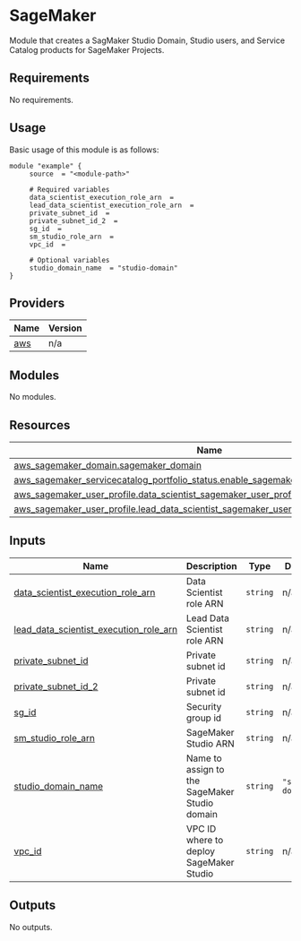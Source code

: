# SageMaker

Module that creates a SagMaker Studio Domain, Studio users, and Service Catalog products for SageMaker Projects.

<!-- BEGIN_AUTOMATED_TF_DOCS_BLOCK -->
## Requirements

No requirements.

## Usage
Basic usage of this module is as follows:
```hcl
module "example" {
	 source  = "<module-path>"

	 # Required variables
	 data_scientist_execution_role_arn  = 
	 lead_data_scientist_execution_role_arn  = 
	 private_subnet_id  = 
	 private_subnet_id_2  = 
	 sg_id  = 
	 sm_studio_role_arn  = 
	 vpc_id  = 

	 # Optional variables
	 studio_domain_name  = "studio-domain"
}
```
## Providers

| Name | Version |
|------|---------|
| <a name="provider_aws"></a> [aws](#provider\_aws) | n/a |
## Modules

No modules.
## Resources

| Name | Type |
|------|------|
| [aws_sagemaker_domain.sagemaker_domain](https://registry.terraform.io/providers/hashicorp/aws/latest/docs/resources/sagemaker_domain) | resource |
| [aws_sagemaker_servicecatalog_portfolio_status.enable_sagemaker_servicecatalog_portfolio](https://registry.terraform.io/providers/hashicorp/aws/latest/docs/resources/sagemaker_servicecatalog_portfolio_status) | resource |
| [aws_sagemaker_user_profile.data_scientist_sagemaker_user_profiles](https://registry.terraform.io/providers/hashicorp/aws/latest/docs/resources/sagemaker_user_profile) | resource |
| [aws_sagemaker_user_profile.lead_data_scientist_sagemaker_user_profiles](https://registry.terraform.io/providers/hashicorp/aws/latest/docs/resources/sagemaker_user_profile) | resource |
## Inputs

| Name | Description | Type | Default | Required |
|------|-------------|------|---------|:--------:|
| <a name="input_data_scientist_execution_role_arn"></a> [data\_scientist\_execution\_role\_arn](#input\_data\_scientist\_execution\_role\_arn) | Data Scientist role ARN | `string` | n/a | yes |
| <a name="input_lead_data_scientist_execution_role_arn"></a> [lead\_data\_scientist\_execution\_role\_arn](#input\_lead\_data\_scientist\_execution\_role\_arn) | Lead Data Scientist role ARN | `string` | n/a | yes |
| <a name="input_private_subnet_id"></a> [private\_subnet\_id](#input\_private\_subnet\_id) | Private subnet id | `string` | n/a | yes |
| <a name="input_private_subnet_id_2"></a> [private\_subnet\_id\_2](#input\_private\_subnet\_id\_2) | Private subnet id | `string` | n/a | yes |
| <a name="input_sg_id"></a> [sg\_id](#input\_sg\_id) | Security group id | `string` | n/a | yes |
| <a name="input_sm_studio_role_arn"></a> [sm\_studio\_role\_arn](#input\_sm\_studio\_role\_arn) | SageMaker Studio ARN | `string` | n/a | yes |
| <a name="input_studio_domain_name"></a> [studio\_domain\_name](#input\_studio\_domain\_name) | Name to assign to the SageMaker Studio domain | `string` | `"studio-domain"` | no |
| <a name="input_vpc_id"></a> [vpc\_id](#input\_vpc\_id) | VPC ID where to deploy SageMaker Studio | `string` | n/a | yes |
## Outputs

No outputs.
<!-- END_AUTOMATED_TF_DOCS_BLOCK -->